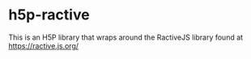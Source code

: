 # h5p-ractive
This is an H5P library that wraps around the RactiveJS library found at https://ractive.js.org/
